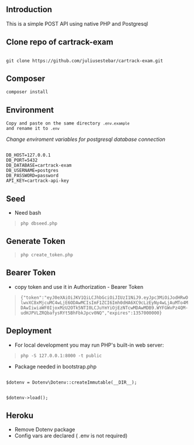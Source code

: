 ## Introduction

This is a simple POST API using native PHP and Postgresql

## Clone repo of cartrack-exam
<pre><code>
git clone https://github.com/juliusestebar/cartrack-exam.git
</code></pre>

## Composer
<code>composer install</code>

## Environment


<code>Copy and paste on the same directory `.env.example` and rename it to `.env` </code>


*Change enviroment variables for postgresql database connection*

<pre><code>
DB_HOST=127.0.0.1
DB_PORT=5432
DB_DATABASE=cartrack-exam
DB_USERNAME=postgres
DB_PASSWORD=password
API_KEY=cartrack-api-key
</code></pre>

## Seed
- Need bash 
<blockquote>
<code>php dbseed.php </code>
</blockquote>

## Generate Token

<blockquote>
<code>php create_token.php </code>
</blockquote>

## Bearer Token
- copy token and use it in Authorization - Bearer Token 
<blockquote>
<code>{"token":"eyJ0eXAiOiJKV1QiLCJhbGciOiJIUzI1NiJ9.eyJpc3MiOiJodHRwOlwvXC8xMjcuMC4wLjE6ODAwMCIsImF1ZCI6Imh0dHA6XC9cLzEyNy4wLjAuMTo4MDAwIiwiaWF0IjoxMzU2OTk5NTI0LCJuYmYiOjEzNTcwMDAwMDB9.WYFGWvPz4QM-udHJPVLZRQbafysRYt5BhFbkJpcv0NQ","expires":1357000000}</code>
</blockquote>


## Deployment
- For local development you may run PHP's built-in web server:
<blockquote>
<code>php -S 127.0.0.1:8000 -t public</code>
</blockquote>

- Package needed in bootstrap.php

<code>
$dotenv = Dotenv\Dotenv::createImmutable(__DIR__);

$dotenv->load();
</code>

## Heroku

- Remove Dotenv package
- Config vars are declared ( .env is not required)


